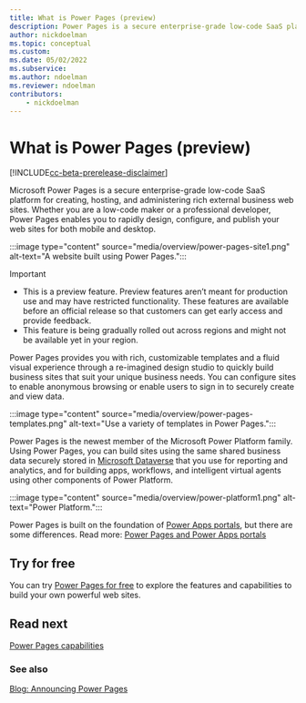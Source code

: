```yaml
---
title: What is Power Pages (preview)
description: Power Pages is a secure enterprise-grade low-code SaaS platform for creating, hosting, and administering rich external business web sites.
author: nickdoelman
ms.topic: conceptual
ms.custom: 
ms.date: 05/02/2022
ms.subservice:
ms.author: ndoelman
ms.reviewer: ndoelman
contributors:
    - nickdoelman
---
```


# What is Power Pages (preview)

[!INCLUDE[cc-beta-prerelease-disclaimer](includes/cc-beta-prerelease-disclaimer.md)]

Microsoft Power Pages is a secure enterprise-grade low-code SaaS platform for creating, hosting, and administering rich external business web sites. Whether you are a low-code maker or a professional developer, Power Pages enables you to rapidly design, configure, and publish your web sites for both mobile and desktop.

:::image type="content" source="media/overview/power-pages-site1.png" alt-text="A website built using Power Pages.":::

> [!IMPORTANT]
> - This is a preview feature. Preview features aren’t meant for production use and may have restricted functionality. These features are available before an official release so that customers can get early access and provide feedback.
> - This feature is being gradually rolled out across regions and might not be available yet in your region.

Power Pages provides you with rich, customizable templates and a fluid visual experience through a re-imagined design studio to quickly build business sites that suit your unique business needs. You can configure sites to enable anonymous browsing or enable users to sign in to securely create and view data.

:::image type="content" source="media/overview/power-pages-templates.png" alt-text="Use a variety of templates in Power Pages.":::

Power Pages is the newest member of the Microsoft Power Platform family. Using Power Pages, you can build sites using the same shared business data securely stored in [Microsoft Dataverse](/power-apps/maker/data-platform/data-platform-intro) that you use for reporting and analytics, and for building apps, workflows, and intelligent virtual agents using other components of Power Platform.

:::image type="content" source="media/overview/power-platform1.png" alt-text="Power Platform.":::

Power Pages is built on the foundation of [Power Apps portals](/power-apps/maker/portals/), but there are some differences. Read more: [Power Pages and Power Apps portals](difference-portals.md) 

## Try for free

You can try [Power Pages for free](/getting-started/trial-signup.md) to explore the features and capabilities to build your own powerful web sites.

## Read next
[Power Pages capabilities](capabilities.md)<br>

### See also
[Blog: Announcing Power Pages](https://powerapps.microsoft.com/en-us/blog/)
